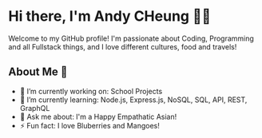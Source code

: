 # Hi there, I'm Andy CHeung 👋😍

Welcome to my GitHub profile! I'm passionate about Coding, Programming and all Fullstack things, and I love different cultures, food and travels!

## About Me 🥰

- 🔭 I’m currently working on: School Projects
- 🌱 I’m currently learning: Node.js, Express.js, NoSQL, SQL, API, REST, GraphQL
- 💬 Ask me about: I'm a Happy Empathatic Asian!
- ⚡ Fun fact: I love Bluberries and Mangoes!

